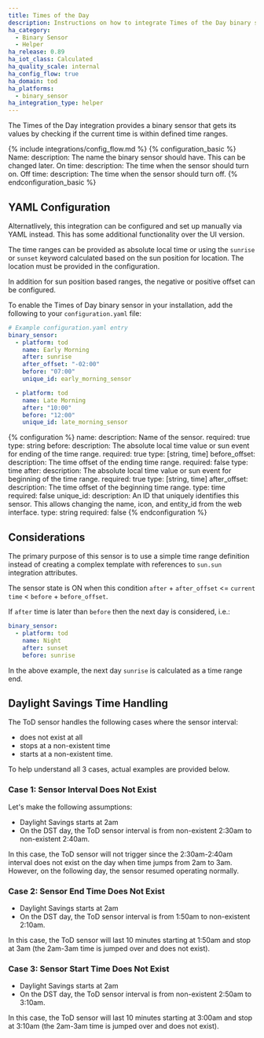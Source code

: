 ```yaml
---
title: Times of the Day
description: Instructions on how to integrate Times of the Day binary sensors within Home Assistant.
ha_category:
  - Binary Sensor
  - Helper
ha_release: 0.89
ha_iot_class: Calculated
ha_quality_scale: internal
ha_config_flow: true
ha_domain: tod
ha_platforms:
  - binary_sensor
ha_integration_type: helper
---
```


The Times of the Day integration provides a binary sensor that gets its values by checking if the current time is within defined time ranges.

{% include integrations/config_flow.md %}
{% configuration_basic %}
Name:
  description: The name the binary sensor should have. This can be changed later.
On time:
  description: The time when the sensor should turn on.
Off time:
  description: The time when the sensor should turn off.
{% endconfiguration_basic %}

## YAML Configuration

Alternatlively, this integration can be configured and set up manually via YAML instead. This has some additional functionality over the UI version.

The time ranges can be provided as absolute local time or using the `sunrise` or `sunset` keyword calculated based on the sun position for location. The location must be provided in the configuration.

In addition for sun position based ranges, the negative or positive offset can be configured.

To enable the Times of Day binary sensor in your installation, add the
following to your `configuration.yaml` file:

```yaml
# Example configuration.yaml entry
binary_sensor:
  - platform: tod
    name: Early Morning
    after: sunrise
    after_offset: "-02:00"
    before: "07:00"
    unique_id: early_morning_sensor

  - platform: tod
    name: Late Morning
    after: "10:00"
    before: "12:00"
    unique_id: late_morning_sensor
```

{% configuration %}
name:
  description: Name of the sensor.
  required: true
  type: string
before:
  description: The absolute local time value or sun event for ending of the time range.
  required: true
  type: [string, time]
before_offset:
  description: The time offset of the ending time range.
  required: false
  type: time
after:
  description: The absolute local time value or sun event for beginning of the time range.
  required: true
  type: [string, time]
after_offset:
  description: The time offset of the beginning time range.
  type: time
  required: false
unique_id:
  description: An ID that uniquely identifies this sensor. This allows changing the name, icon, and entity_id from the web interface.
  type: string
  required: false
{% endconfiguration %}

## Considerations

The primary purpose of this sensor is to use a simple time range definition instead of creating a complex template with references to `sun.sun` integration attributes.

The sensor state is ON when this condition `after` + `after_offset` <= `current time` < `before` + `before_offset`.

If `after` time is later than `before` then the next day is considered, i.e.:

```yaml
binary_sensor:
  - platform: tod
    name: Night
    after: sunset
    before: sunrise
```

In the above example, the next day `sunrise` is calculated as a time range end.

## Daylight Savings Time Handling

The ToD sensor handles the following cases where the sensor interval:
- does not exist at all
- stops at a non-existent time
- starts at a non-existent time.

To help understand all 3 cases, actual examples are provided below.

### Case 1: Sensor Interval Does Not Exist

Let's make the following assumptions:
- Daylight Savings starts at 2am
- On the DST day, the ToD sensor interval is from non-existent 2:30am to non-existent 2:40am.

In this case, the ToD sensor will not trigger since the 2:30am-2:40am interval does not exist on the day when time jumps from 2am to 3am. However, on the following day, the sensor resumed operating normally.

### Case 2: Sensor End Time Does Not Exist

- Daylight Savings starts at 2am
- On the DST day, the ToD sensor interval is from 1:50am to non-existent 2:10am.

In this case, the ToD sensor will last 10 minutes starting at 1:50am and stop at 3am (the 2am-3am time is jumped over and does not exist).

### Case 3: Sensor Start Time Does Not Exist

- Daylight Savings starts at 2am
- On the DST day, the ToD sensor interval is from non-existent 2:50am to 3:10am.

In this case, the ToD sensor will last 10 minutes starting at 3:00am and stop at 3:10am (the 2am-3am time is jumped over and does not exist).
